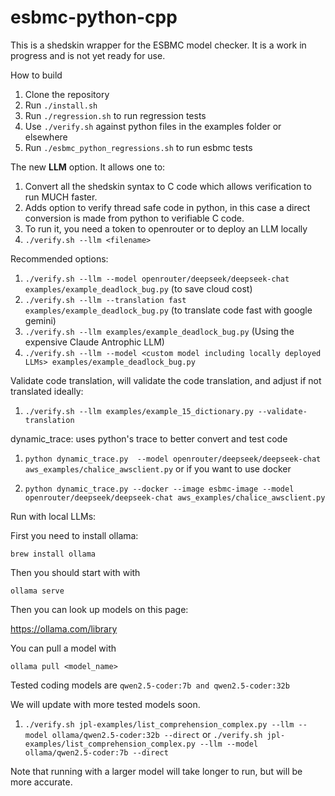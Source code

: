 # esbmc-python-cpp
This is a shedskin wrapper for the ESBMC model checker. It is a work in progress and is not yet ready for use.

How to build

1. Clone the repository
1. Run ```./install.sh```
1. Run ```./regression.sh``` to run regression tests
1. Use ```./verify.sh``` against python files in the examples folder or elsewhere
1. Run ```./esbmc_python_regressions.sh``` to run esbmc tests


The new **LLM** option. It allows one to:

1. Convert all the shedskin syntax to C code which allows verification to run MUCH faster.
1. Adds option to verify thread safe code in python, in this case a direct conversion is made from python to verifiable C code.
1. To run it, you need a token to openrouter or to deploy an LLM locally
1. ```./verify.sh --llm <filename>```

Recommended options:

1. ```./verify.sh --llm --model openrouter/deepseek/deepseek-chat examples/example_deadlock_bug.py``` (to save cloud cost)
1. ```./verify.sh --llm --translation fast examples/example_deadlock_bug.py``` (to translate code fast with google gemini)
1. ```./verify.sh --llm examples/example_deadlock_bug.py``` (Using the expensive Claude Antrophic LLM)
1. ```./verify.sh --llm --model <custom model including locally deployed LLMs> examples/example_deadlock_bug.py```

Validate code translation, will validate the code translation, and adjust if not translated ideally:

1. ````./verify.sh --llm examples/example_15_dictionary.py --validate-translation````

dynamic_trace: uses python's trace to better convert and test code 

1. ``` python dynamic_trace.py  --model openrouter/deepseek/deepseek-chat aws_examples/chalice_awsclient.py ```
or if you want to use docker

1. ```python dynamic_trace.py --docker --image esbmc-image --model openrouter/deepseek/deepseek-chat aws_examples/chalice_awsclient.py```

Run with local LLMs:

First you need to install ollama:

````brew install ollama````

Then you should start with with 

````ollama serve````

Then you can look up models on this page:

https://ollama.com/library

You can pull a model with 

````ollama pull <model_name>````

Tested coding models are ````qwen2.5-coder:7b and qwen2.5-coder:32b````

We will update with more tested models soon.

1. ````./verify.sh jpl-examples/list_comprehension_complex.py --llm --model ollama/qwen2.5-coder:32b --direct````
or 
````./verify.sh jpl-examples/list_comprehension_complex.py --llm --model ollama/qwen2.5-coder:7b --direct````

Note that running with a larger model will take longer to run, but will be more accurate.

